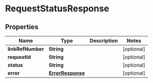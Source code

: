 

# RequestStatusResponse


## Properties

| Name | Type | Description | Notes |
|------------ | ------------- | ------------- | -------------|
|**linkRefNumber** | **String** |  |  [optional] |
|**requestId** | **String** |  |  [optional] |
|**status** | **String** |  |  [optional] |
|**error** | [**ErrorResponse**](ErrorResponse.md) |  |  [optional] |



